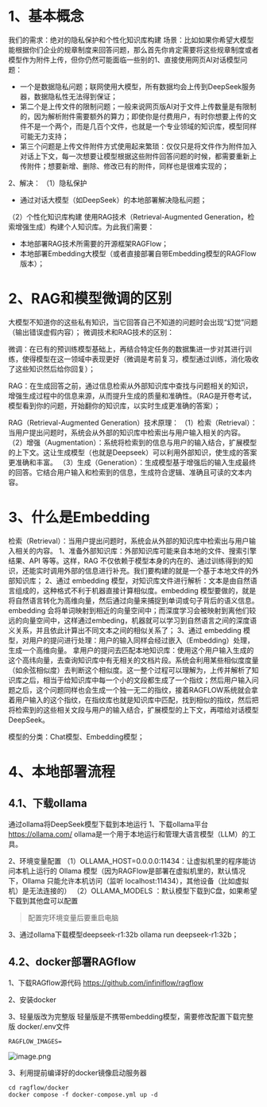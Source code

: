 
# 1、基本概念
我们的需求：绝对的隐私保护和个性化知识库构建
场景：比如如果你希望大模型能根据你们企业的规章制度来回答问题，那么首先你肯定需要将这些规章制度或者模型作为附件上传，但你仍然可能面临一些别的1、直接使用网页AI对话模型问题：
- 一个是数据隐私问题；联网使用大模型，所有数据均会上传到DeepSeek服务器，数据隐私性无法得到保证；
- 第二个是上传文件的限制问题；一般来说网页版AI对于文件上传数量是有限制的，因为解析附件需要额外的算力；即使你是付费用户，有时你想要上传的文件不是一个两个，而是几百个文件，也就是一个专业领域的知识库，模型同样可能无力支持；
- 第三个问题是上传文件附件方式使用起来繁琐：仅仅只是将文件作为附件加入对话上下文，每一次想要让模型根据这些附件回答问题的时候，都需要重新上传附件；想要新增、删除、修改已有的附件，同样也是很难实现的；

2、解决：
（1）隐私保护
- 通过对话大模型（如DeepSeek）的本地部署解决隐私问题；

（2）个性化知识库构建
使用RAG技术（Retrieval-Augmented Generation，检索增强生成）构建个人知识库。为此我们需要：
- 本地部署RAG技术所需要的开源框架RAGFlow；
- 本地部署Embedding大模型（或者直接部署自带Embedding模型的RAGFlow版本）；

# 2、RAG和模型微调的区别

大模型不知道你的这些私有知识，当它回答自己不知道的问题时会出现“幻觉”问题（输出错误虚假内容）；
微调技术和RAG技术的区别：

微调：在已有的预训练模型基础上，再结合特定任务的数据集进一步对其进行训练，使得模型在这一领域中表现更好（微调是考前复习，模型通过训练，消化吸收了这些知识然后给你回复）；

RAG：在生成回答之前，通过信息检索从外部知识库中查找与问题相关的知识，增强生成过程中的信息来源，从而提升生成的质量和准确性。（RAG是开卷考试，模型看到你的问题，开始翻你的知识库，以实时生成更准确的答案）；

RAG（Retrieval-Augmented Generation）技术原理：
（1）检索（Retrieval）：当用户提出问题时，系统会从外部的知识库中检索出与用户输入相关的内容。
（2）增强（Augmentation）：系统将检索到的信息与用户的输入结合，扩展模型的上下文。这让生成模型（也就是Deepseek）可以利用外部知识，使生成的答案更准确和丰富。
（3）生成（Generation）：生成模型基于增强后的输入生成最终的回答。它结合用户输入和检索到的信息，生成符合逻辑、准确且可读的文本内容。

# 3、什么是Embedding

检索（Retrieval）：当用户提出问题时，系统会从外部的知识库中检索出与用户输入相关的内容。
1、准备外部知识库：外部知识库可能来自本地的文件、搜索引擎结果、API 等等。这样，RAG 不仅依赖于模型本身的内在的、通过训练得到的知识，还能实时调用外部的信息进行补充。我们要构建的就是一个基于本地文件的外部知识库；
2、通过 embedding 模型，对知识库文件进行解析：文本是由自然语言组成的，这种格式不利于机器直接计算相似度。embedding 模型要做的，就是将自然语言转化为高维向量，然后通过向量来捕捉到单词或句子背后的语义信息。embedding 会将单词映射到相近的向量空间中；而深度学习会被映射到离他们较远的向量空间中，这样通过embeding，机器就可以学习到自然语言之间的深度语义关系，并且依此计算出不同文本之间的相似关系了；
3、通过 embedding 模型，对用户的提问进行处理：用户的输入同样会经过嵌入（Embedding）处理，生成一个高维向量。
拿用户的提问去匹配本地知识库：使用这个用户输入生成的这个高纬向量，去查询知识库中有无相关的文档片段。系统会利用某些相似度度量（如余弦相似度）去判断这个相似度。这一整个过程可以理解为，上传并解析了知识库之后，相当于给知识库中每一个小的文段都生成了一个指纹；然后用户输入问题之后，这个问题同样也会生成一个独一无二的指纹，接着RAGFLOW系统就会拿着用户输入的这个指纹，在指纹库也就是知识库中匹配，找到相似的指纹，然后把将检索到的这些相关文段与用户的输入结合，扩展模型的上下文，再喂给对话模型DeepSeek。

模型的分类：Chat模型、Embedding模型；

# 4、本地部署流程

## 4.1、下载ollama

通过ollama将DeepSeek模型下载到本地运行
 1、下载ollama平台
 https://ollama.com/
 ollama是一个用于本地运行和管理大语言模型（LLM）的工具。

2、环境变量配置
（1）OLLAMA_HOST=0.0.0.0:11434：让虚拟机里的程序能访问本机上运行的 Ollama 模型（因为RAGFlow是部署在虚拟机里的，默认情况下，Ollama 只能允许本机访问（监听 localhost:11434），其他设备（比如虚拟机）是无法连接的）
（2）OLLAMA_MODELS ：默认模型下载到C盘，如果希望下载到其他盘可以配置

>配置完环境变量后要重启电脑

3、通过ollama下载模型deepseek-r1:32b
ollama run deepseek-r1:32b；


## 4.2、docker部署RAGflow

1、下载RAGflow源代码
https://github.com/infiniflow/ragflow

2、安装docker

3、轻量版改为完整版
轻量版是不携带embedding模型，需要修改配置下载完整版
docker/.env文件

```
RAGFLOW_IMAGES=
```


![image.png](https://yancey-note-img.oss-cn-beijing.aliyuncs.com/20250424095000.png)



3、利用提前编译好的docker镜像启动服务器
```
cd ragflow/docker
docker compose -f docker-compose.yml up -d
```
